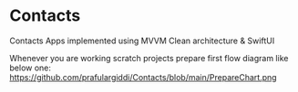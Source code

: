# Contacts
Contacts Apps implemented using MVVM Clean architecture &amp; SwiftUI

Whenever you are working scratch projects prepare first flow diagram like below one:
https://github.com/prafulargiddi/Contacts/blob/main/PrepareChart.png
